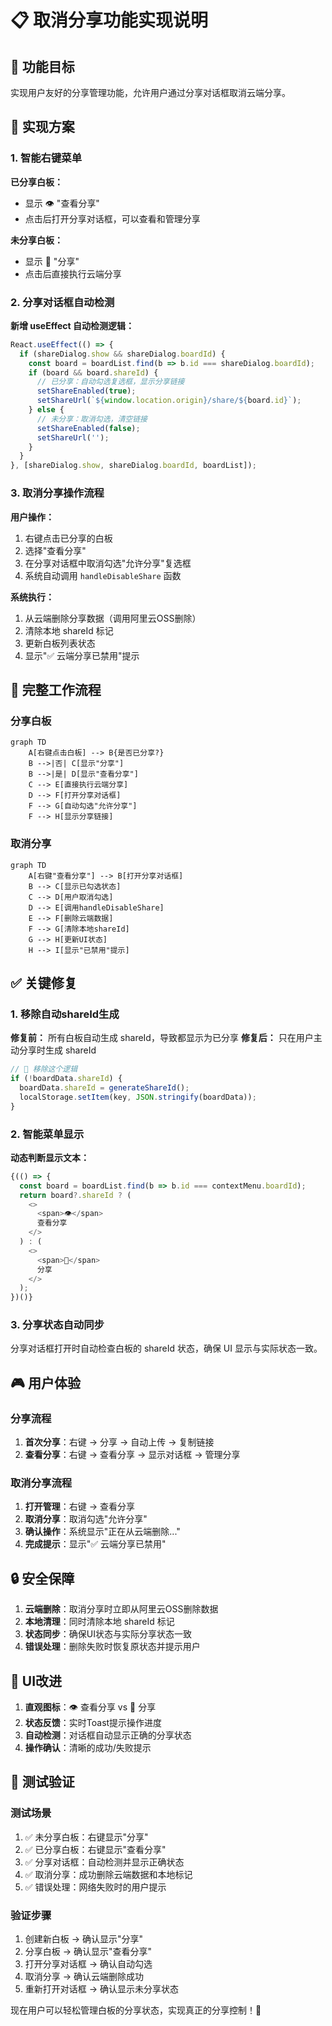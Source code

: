 # 📋 取消分享功能实现说明

## 🎯 功能目标

实现用户友好的分享管理功能，允许用户通过分享对话框取消云端分享。

## 🔧 实现方案

### 1. 智能右键菜单

**已分享白板：**
- 显示 👁️ "查看分享"
- 点击后打开分享对话框，可以查看和管理分享

**未分享白板：**
- 显示 🔗 "分享" 
- 点击后直接执行云端分享

### 2. 分享对话框自动检测

**新增 useEffect 自动检测逻辑：**
```typescript
React.useEffect(() => {
  if (shareDialog.show && shareDialog.boardId) {
    const board = boardList.find(b => b.id === shareDialog.boardId);
    if (board && board.shareId) {
      // 已分享：自动勾选复选框，显示分享链接
      setShareEnabled(true);
      setShareUrl(`${window.location.origin}/share/${board.id}`);
    } else {
      // 未分享：取消勾选，清空链接
      setShareEnabled(false);
      setShareUrl('');
    }
  }
}, [shareDialog.show, shareDialog.boardId, boardList]);
```

### 3. 取消分享操作流程

**用户操作：**
1. 右键点击已分享的白板
2. 选择"查看分享"
3. 在分享对话框中取消勾选"允许分享"复选框
4. 系统自动调用 `handleDisableShare` 函数

**系统执行：**
1. 从云端删除分享数据（调用阿里云OSS删除）
2. 清除本地 shareId 标记
3. 更新白板列表状态
4. 显示"✅ 云端分享已禁用"提示

## 🔄 完整工作流程

### 分享白板
```mermaid
graph TD
    A[右键点击白板] --> B{是否已分享?}
    B -->|否| C[显示"分享"]
    B -->|是| D[显示"查看分享"]
    C --> E[直接执行云端分享]
    D --> F[打开分享对话框]
    F --> G[自动勾选"允许分享"]
    F --> H[显示分享链接]
```

### 取消分享
```mermaid
graph TD
    A[右键"查看分享"] --> B[打开分享对话框]
    B --> C[显示已勾选状态]
    C --> D[用户取消勾选]
    D --> E[调用handleDisableShare]
    E --> F[删除云端数据]
    F --> G[清除本地shareId]
    G --> H[更新UI状态]
    H --> I[显示"已禁用"提示]
```

## ✅ 关键修复

### 1. 移除自动shareId生成
**修复前：** 所有白板自动生成 shareId，导致都显示为已分享
**修复后：** 只在用户主动分享时生成 shareId

```typescript
// 🚫 移除这个逻辑
if (!boardData.shareId) {
  boardData.shareId = generateShareId();
  localStorage.setItem(key, JSON.stringify(boardData));
}
```

### 2. 智能菜单显示
**动态判断显示文本：**
```typescript
{(() => {
  const board = boardList.find(b => b.id === contextMenu.boardId);
  return board?.shareId ? (
    <>
      <span>👁️</span>
      查看分享
    </>
  ) : (
    <>
      <span>🔗</span>
      分享
    </>
  );
})()}
```

### 3. 分享状态自动同步
分享对话框打开时自动检查白板的 shareId 状态，确保 UI 显示与实际状态一致。

## 🎮 用户体验

### 分享流程
1. **首次分享**：右键 → 分享 → 自动上传 → 复制链接
2. **查看分享**：右键 → 查看分享 → 显示对话框 → 管理分享

### 取消分享流程  
1. **打开管理**：右键 → 查看分享
2. **取消分享**：取消勾选"允许分享"
3. **确认操作**：系统显示"正在从云端删除..."
4. **完成提示**：显示"✅ 云端分享已禁用"

## 🔒 安全保障

1. **云端删除**：取消分享时立即从阿里云OSS删除数据
2. **本地清理**：同时清除本地 shareId 标记  
3. **状态同步**：确保UI状态与实际分享状态一致
4. **错误处理**：删除失败时恢复原状态并提示用户

## 📱 UI改进

1. **直观图标**：👁️ 查看分享 vs 🔗 分享
2. **状态反馈**：实时Toast提示操作进度
3. **自动检测**：对话框自动显示正确的分享状态
4. **操作确认**：清晰的成功/失败提示

## 🎯 测试验证

### 测试场景
1. ✅ 未分享白板：右键显示"分享"
2. ✅ 已分享白板：右键显示"查看分享"  
3. ✅ 分享对话框：自动检测并显示正确状态
4. ✅ 取消分享：成功删除云端数据和本地标记
5. ✅ 错误处理：网络失败时的用户提示

### 验证步骤
1. 创建新白板 → 确认显示"分享"
2. 分享白板 → 确认显示"查看分享"
3. 打开分享对话框 → 确认自动勾选
4. 取消分享 → 确认云端删除成功
5. 重新打开对话框 → 确认显示未分享状态

现在用户可以轻松管理白板的分享状态，实现真正的分享控制！🚀 